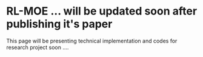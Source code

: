 # RL-MOE ... will be updated soon after publishing it's paper
This page will be presenting technical implementation and codes for research project soon ....

